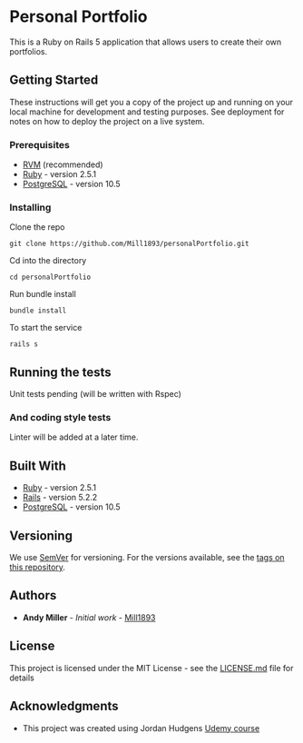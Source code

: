 # Personal Portfolio

This is a Ruby on Rails 5 application that allows users to create their own portfolios.

## Getting Started

These instructions will get you a copy of the project up and running on your local machine for development and testing purposes. See deployment for notes on how to deploy the project on a live system.

### Prerequisites

* [RVM](https://rvm.io/rvm/install) (recommended)
* [Ruby](https://rvm.io/rubies/installing) - version 2.5.1
* [PostgreSQL](https://www.postgresql.org/download/) - version 10.5

### Installing

Clone the repo
```
git clone https://github.com/Mill1893/personalPortfolio.git
```
Cd into the directory
```
cd personalPortfolio
```
Run bundle install
```
bundle install
```
To start the service
```
rails s
```

## Running the tests

Unit tests pending (will be written with Rspec)


### And coding style tests

Linter will be added at a later time.

## Built With

* [Ruby](https://www.ruby-lang.org/en/) - version 2.5.1
* [Rails](https://rubyonrails.org/) - version 5.2.2
* [PostgreSQL](https://www.postgresql.org/docs/) - version 10.5

## Versioning

We use [SemVer](http://semver.org/) for versioning. For the versions available, see the [tags on this repository](https://github.com/your/project/tags). 

## Authors

* **Andy Miller** - *Initial work* - [Mill1893](https://github.com/mill1893)

## License

This project is licensed under the MIT License - see the [LICENSE.md](LICENSE.md) file for details

## Acknowledgments

* This project was created using Jordan Hudgens [Udemy course](https://www.udemy.com/professional-rails-5-development-course/)
